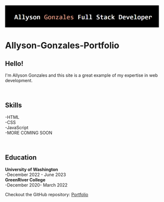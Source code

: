 ![Allyson Gonzales Banner](./assets/images/port.PNG)
# Allyson-Gonzales-Portfolio

<h2>Hello!</h2>

I'm Allyson Gonzales and this site is a great example of my expertise in web development.<br>

<br><h2>Skills</h2>
-HTML<br>
-CSS<br>
-JavaScript<br>
-MORE COMING SOON<br>

<br><h2>Education</h2>

__University of Washington__ <br>
-December 2022 - June 2023 <br>
__GreenRiver College__<br>
-December 2020- March 2022

Checkout the GitHub repository: [Portfolio](https://ally27.github.io/Allyson-Gonzales-Portfolio/index.html)